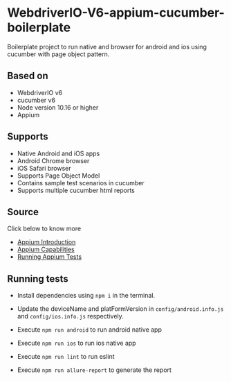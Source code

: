 # WebdriverIO-V6-appium-cucumber-boilerplate

Boilerplate project to run native and browser for android and ios using cucumber with page object pattern.

## Based on

- WebdriverIO v6
- cucumber v6
- Node version 10.16 or higher
- Appium

## Supports
- Native Android and iOS apps
- Android Chrome browser 
- iOS Safari browser 
- Supports Page Object Model
- Contains sample test scenarios in cucumber
- Supports multiple cucumber html reports

## Source
Click below to know more 
- [Appium Introduction](http://appium.io/docs/en/about-appium/intro/)
- [Appium Capabilities](http://appium.io/docs/en/writing-running-appium/caps/)
- [Running Appium Tests](http://appium.io/docs/en/writing-running-appium/running-tests/)

## Running tests

- Install dependencies using `npm i` in the terminal.

- Update the deviceName and platFormVersion in `config/android.info.js` and `config/ios.info.js` respectively.

- Execute `npm run android` to run android native app

- Execute `npm run ios` to run ios native app

- Execute `npm run lint` to run eslint

- Execute `npm run allure-report` to generate the report
